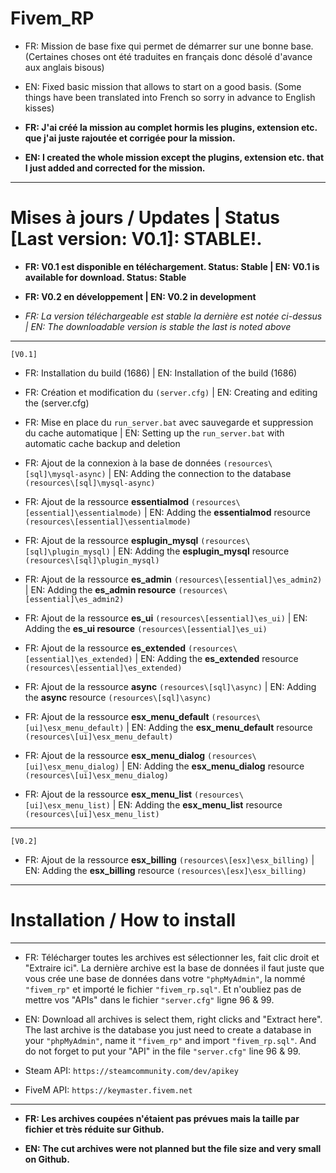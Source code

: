 # Fivem_RP
- FR: Mission de base fixe qui permet de démarrer sur une bonne base. (Certaines choses ont été traduites en français donc désolé d'avance aux anglais bisous)

- EN: Fixed basic mission that allows to start on a good basis. (Some things have been translated into French so sorry in advance to English kisses)

- **FR: J'ai créé la mission au complet hormis les plugins, extension etc. que j'ai juste rajoutée et corrigée pour la mission.**

- **EN: I created the whole mission except the plugins, extension etc. that I just added and corrected for the mission.**

-----------------------------------------------------------------

# Mises à jours / Updates | Status [Last version: V0.1]: STABLE!.

- **FR: V0.1 est disponible en téléchargement. Status: Stable | EN: V0.1 is available for download. Status: Stable**

- **FR: V0.2 en développement | EN: V0.2 in development**

- *FR: La version téléchargeable est stable la dernière est notée ci-dessus | EN: The downloadable version is stable the last is noted above*

-----------------------------------------------------------------
`[V0.1]`

- FR: Installation du build (1686) | EN: Installation of the build (1686)

- FR: Création et modification du `(server.cfg)` | EN: Creating and editing the (server.cfg)

- FR: Mise en place du `run_server.bat` avec sauvegarde et suppression du cache automatique | EN: Setting up the `run_server.bat` with automatic cache backup and deletion

- FR: Ajout de la connexion à la base de données `(resources\[sql]\mysql-async)` | EN: Adding the connection to the database `(resources\[sql]\mysql-async)`

- FR: Ajout de la ressource **essentialmod** `(resources\[essential]\essentialmode)` | EN: Adding the **essentialmod** resource `(resources\[essential]\essentialmode)`

- FR: Ajout de la ressource **esplugin_mysql** `(resources\[sql]\plugin_mysql)` | EN: Adding the **esplugin_mysql** resource `(resources\[sql]\plugin_mysql)`

- FR: Ajout de la ressource **es_admin** `(resources\[essential]\es_admin2)` | EN: Adding the **es_admin resource** `(resources\[essential]\es_admin2)`

- FR: Ajout de la ressource **es_ui** `(resources\[essential]\es_ui)` | EN: Adding the **es_ui resource** `(resources\[essential]\es_ui)`

- FR: Ajout de la ressource **es_extended** `(resources\[essential]\es_extended)` | EN: Adding the **es_extended** resource `(resources\[essential]\es_extended)`

- FR: Ajout de la ressource **async** `(resources\[sql]\async)` | EN: Adding the **async** resource `(resources\[sql]\async)`

- FR: Ajout de la ressource **esx_menu_default** `(resources\[ui]\esx_menu_default)` | EN: Adding the **esx_menu_default** resource `(resources\[ui]\esx_menu_default)`

- FR: Ajout de la ressource **esx_menu_dialog** `(resources\[ui]\esx_menu_dialog)` | EN: Adding the **esx_menu_dialog** resource `(resources\[ui]\esx_menu_dialog)`

- FR: Ajout de la ressource **esx_menu_list** `(resources\[ui]\esx_menu_list)` | EN: Adding the **esx_menu_list** resource `(resources\[ui]\esx_menu_list)`

-----------------------------------------------------------------

`[V0.2]`

- FR: Ajout de la ressource **esx_billing** `(resources\[esx]\esx_billing)` | EN: Adding the **esx_billing** resource `(resources\[esx]\esx_billing)`



-----------------------------------------------------------------

# Installation / How to install

-----------------------------------------------------------------


- FR: Télécharger toutes les archives est sélectionner les, fait clic droit et "Extraire ici". La dernière archive est la base de données il faut juste que vous crée une base de données dans votre `"phpMyAdmin"`, la nommé `"fivem_rp"` et importé le fichier `"fivem_rp.sql"`. Et n'oubliez pas de mettre vos "APIs" dans le fichier ``"server.cfg"`` ligne 96 & 99.

- EN: Download all archives is select them, right clicks and "Extract here". The last archive is the database you just need to create a database in your ``"phpMyAdmin"``, name it ``"fivem_rp"`` and import ``"fivem_rp.sql"``. And do not forget to put your "API" in the file ``"server.cfg"`` line 96 & 99.

- Steam API: ``https://steamcommunity.com/dev/apikey``
- FiveM API: ``https://keymaster.fivem.net``

-----------------------------------------------------------------

- **FR: Les archives coupées n'étaient pas prévues mais la taille par fichier et très réduite sur Github.**

- **EN: The cut archives were not planned but the file size and very small on Github.**
